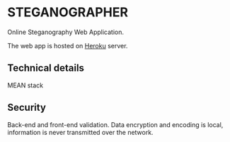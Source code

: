 # STEGANOGRAPHER

Online Steganography Web Application.

The web app is hosted on [Heroku](https://steganographer.herokuapp.com/home) server.

## Technical details

MEAN stack

## Security
Back-end and front-end validation.
Data encryption and encoding is local, information is never transmitted over the network.
